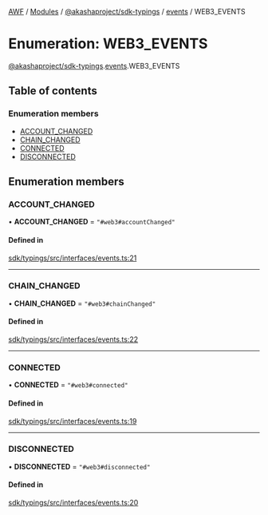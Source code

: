 [AWF](../README.md) / [Modules](../modules.md) / [@akashaproject/sdk-typings](../modules/akashaproject_sdk_typings.md) / [events](../modules/akashaproject_sdk_typings.events.md) / WEB3\_EVENTS

# Enumeration: WEB3\_EVENTS

[@akashaproject/sdk-typings](../modules/akashaproject_sdk_typings.md).[events](../modules/akashaproject_sdk_typings.events.md).WEB3_EVENTS

## Table of contents

### Enumeration members

- [ACCOUNT\_CHANGED](akashaproject_sdk_typings.events.WEB3_EVENTS.md#account_changed)
- [CHAIN\_CHANGED](akashaproject_sdk_typings.events.WEB3_EVENTS.md#chain_changed)
- [CONNECTED](akashaproject_sdk_typings.events.WEB3_EVENTS.md#connected)
- [DISCONNECTED](akashaproject_sdk_typings.events.WEB3_EVENTS.md#disconnected)

## Enumeration members

### ACCOUNT\_CHANGED

• **ACCOUNT\_CHANGED** = `"#web3#accountChanged"`

#### Defined in

[sdk/typings/src/interfaces/events.ts:21](https://github.com/AKASHAorg/akasha-world-framework/blob/d81a7246/sdk/typings/src/interfaces/events.ts#L21)

___

### CHAIN\_CHANGED

• **CHAIN\_CHANGED** = `"#web3#chainChanged"`

#### Defined in

[sdk/typings/src/interfaces/events.ts:22](https://github.com/AKASHAorg/akasha-world-framework/blob/d81a7246/sdk/typings/src/interfaces/events.ts#L22)

___

### CONNECTED

• **CONNECTED** = `"#web3#connected"`

#### Defined in

[sdk/typings/src/interfaces/events.ts:19](https://github.com/AKASHAorg/akasha-world-framework/blob/d81a7246/sdk/typings/src/interfaces/events.ts#L19)

___

### DISCONNECTED

• **DISCONNECTED** = `"#web3#disconnected"`

#### Defined in

[sdk/typings/src/interfaces/events.ts:20](https://github.com/AKASHAorg/akasha-world-framework/blob/d81a7246/sdk/typings/src/interfaces/events.ts#L20)
